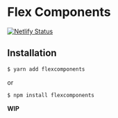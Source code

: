 # Flex Components
[![Netlify Status](https://api.netlify.com/api/v1/badges/9f241473-ba72-41b2-a07c-93641874f841/deploy-status)](https://app.netlify.com/sites/flexcomponents/deploys)

## Installation

```bash
$ yarn add flexcomponents
```

or 

```bash
$ npm install flexcomponents
```


**WIP**
